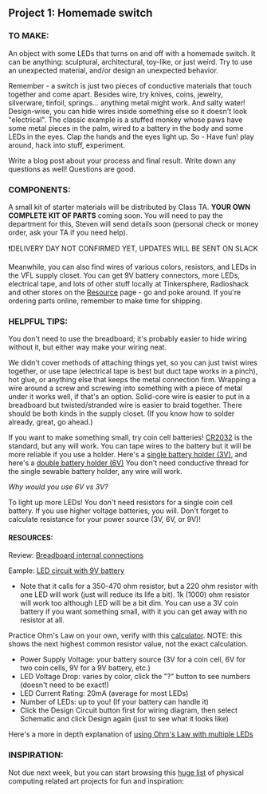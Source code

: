 ## Project 1: Homemade switch

### TO MAKE:

An object with some LEDs that turns on and off with a homemade switch. It can be anything: sculptural, architectural, toy-like, or just weird. Try to use an unexpected material, and/or design an unexpected behavior.

Remember - a switch is just two pieces of conductive materials that touch together and come apart. Besides wire, try knives, coins, jewelry, silverware, tinfoil, springs... anything metal might work. And salty water! Design-wise, you can hide wires inside something else so it doesn't look "electrical". The classic example is a stuffed monkey whose paws have some metal pieces in the palm, wired to a battery in the body and some LEDs in the eyes. Clap the hands and the eyes light up. So - Have fun! play around, hack into stuff, experiment.

Write a blog post about your process and final result. Write down any questions as well! Questions are good.

### COMPONENTS:

A small kit of starter materials will be distributed by Class TA. **YOUR OWN COMPLETE KIT OF PARTS** coming soon. You will need to pay the department for this, Steven will send details soon (personal check or money order, ask your TA if you need help). 

❗️DELIVERY DAY NOT CONFIRMED YET, UPDATES WILL BE SENT ON SLACK

Meanwhile, you can also find wires of various colors, resistors, and LEDs in the VFL supply closet. You can get 9V battery connectors, more LEDs, electrical tape, and lots of other stuff locally at Tinkersphere, Radioshack and other stores on the [Resource](https://hellocircuits.com/resources/) page - go and poke around. If you're ordering parts online, remember to make time for shipping.


### HELPFUL TIPS:

You don't need to use the breadboard; it's probably easier to hide wiring without it, but either way make your wiring neat. 

We didn't cover methods of attaching things yet, so you can just twist wires together, or use tape (electrical tape is best but duct tape works in a pinch), hot glue, or anything else that keeps the metal connection firm. Wrapping a wire around a screw and screwing into something with a piece of metal under it works well, if that's an option. Solid-core wire is easier to put in a breadboard but twisted/stranded wire is easier to braid together. There should be both kinds in the supply closet. (If you know how to solder already, great, go ahead.)

If you want to make something small, try coin cell batteries! [CR2032](https://tinkersphere.com/batteries-holders/528-cr2032-battery.html) is the standard, but any will work. You can tape wires to the battery but it will be more reliable if you use a holder. Here's a [single battery holder (3V)](https://tinkersphere.com/sewable-electronic-parts/425-sewable-cr2032-coin-cell-battery-holder.html), and here's a [double battery holder (6V)](https://tinkersphere.com/batteries-holders/1385-2-cr2032-coin-cell-battery-holder-with-onoff-switch-6v.html) You don't need conductive thread for the single sewable battery holder, any wire will work. 

  *Why would you use 6V vs 3V?* 
  
  To light up more LEDs! You don't need resistors for a single coin cell battery. If you use higher voltage batteries, you will. Don't forget to calculate resistance for your power source (3V, 6V, or 9V)!

#### RESOURCES:

Review: [Breadboard internal connections](https://hellocircuits.com/2013/01/19/breadboard-internal-connections/)

Eample: [LED circuit with 9V battery](https://hellocircuits.com/2013/01/19/simple-led-circuit-with-9v-battery/)

- Note that it calls for a 350-470 ohm resistor, but a 220 ohm resistor with one LED will work (just will reduce its life a bit). 1k (1000) ohm resistor will work too although LED will be a bit dim.  You can use a 3V coin battery if you want something small, with it you can get away with no resistor at all.

Practice Ohm's Law on your own, verify with this [calculator](http://ledcalculator.net/). NOTE: this shows the next highest common resistor value, not the exact calculation. 


- Power Supply Voltage: your battery source (3V for a coin cell, 6V for two coin cells, 9V for a 9V battery, etc.)
- LED Voltage Drop: varies by color, click the "?" button to see numbers (doesn't need to be exact!)
- LED Current Rating: 20mA (average for most LEDs)
- Number of LEDs: up to you! (If your battery can handle it)
- Click the Design Circuit button first for wiring diagram, then select Schematic and click Design again (just to see what it looks like)

 
Here's a more in depth explanation of [using Ohm's Law with multiple LEDs](https://ericjformanteaching.wordpress.com/2017/09/15/ohms-law-and-seriesparallel/)

### INSPIRATION:

Not due next week, but you can start browsing this [huge list](https://hellocircuits.com/resources/#otherwork) of physical computing related art projects for fun and inspiration:


